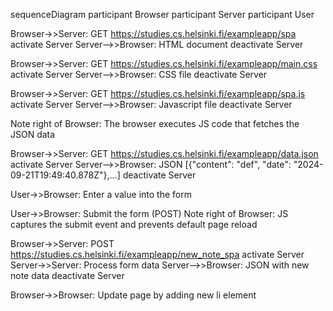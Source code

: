 sequenceDiagram
  participant Browser
  participant Server
  participant User

  Browser->>Server: GET https://studies.cs.helsinki.fi/exampleapp/spa
  activate Server
  Server-->>Browser: HTML document
  deactivate Server

  Browser->>Server: GET https://studies.cs.helsinki.fi/exampleapp/main.css
  activate Server
  Server-->>Browser: CSS file
  deactivate Server

  Browser->>Server: GET https://studies.cs.helsinki.fi/exampleapp/spa.js
  activate Server
  Server-->>Browser: Javascript file
  deactivate Server

  Note right of Browser: The browser executes JS code that fetches the JSON data

  Browser->>Server: GET https://studies.cs.helsinki.fi/exampleapp/data.json
  activate Server
  Server-->>Browser: JSON [{"content": "def", "date": "2024-09-21T19:49:40.878Z"},...]
  deactivate Server

  User->>Browser: Enter a value into the form

  User->>Browser: Submit the form (POST)
  Note right of Browser: JS captures the submit event and prevents default page reload

  Browser->>Server: POST https://studies.cs.helsinki.fi/exampleapp/new_note_spa
  activate Server
  Server->>Server: Process form data
  Server-->>Browser: JSON with new note data
  deactivate Server

  Browser->>Browser: Update page by adding new li element
